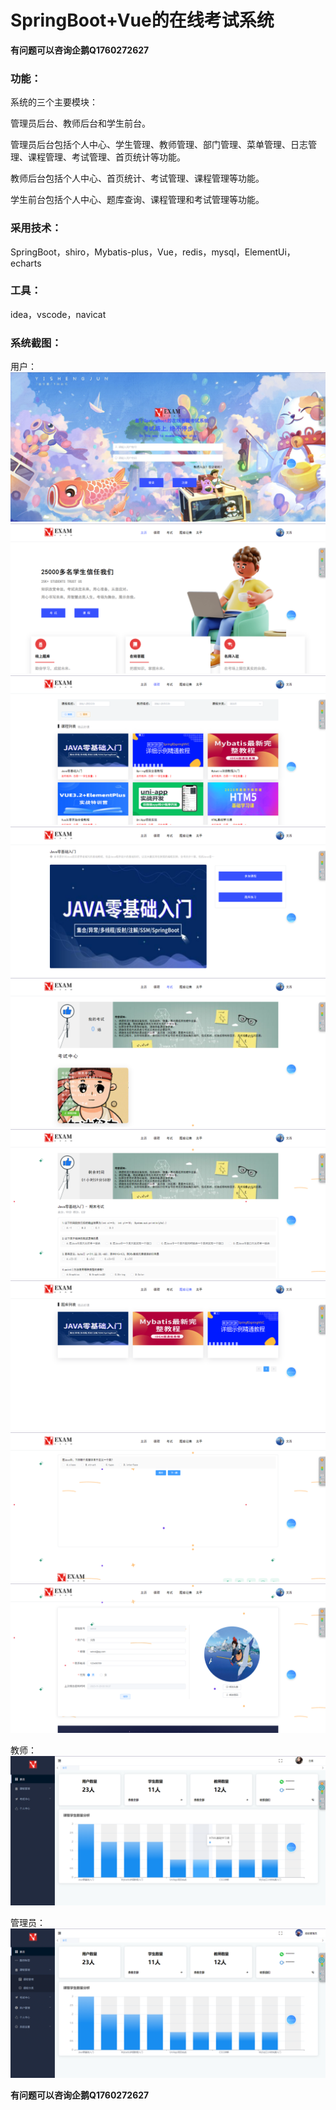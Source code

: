 # SpringBoot+Vue的在线考试系统

**有问题可以咨询企鹅Q1760272627** 

### 功能：
系统的三个主要模块：

管理员后台、教师后台和学生前台。

管理员后台包括个人中心、学生管理、教师管理、部门管理、菜单管理、日志管理、课程管理、考试管理、首页统计等功能。

教师后台包括个人中心、首页统计、考试管理、课程管理等功能。

学生前台包括个人中心、题库查询、课程管理和考试管理等功能。

### 采用技术：
SpringBoot，shiro，Mybatis-plus，Vue，redis，mysql，ElementUi，echarts

### 工具：
idea，vscode，navicat

### 系统截图：

用户：
![登录](img/image.png)
![首页](img/image1.png)
![课程](img/image2.png)
![课程详情](img/image3.png)
![考试](img/image4.png)
![考试详情](img/image5.png)
![题库](img/image6.png)
![题库练习](img/image7.png)
![个人中心](img/image9.png)

教师：
![教师](img/image12.png)

管理员：
![管理员](img/image10.png)

**有问题可以咨询企鹅Q1760272627** 
